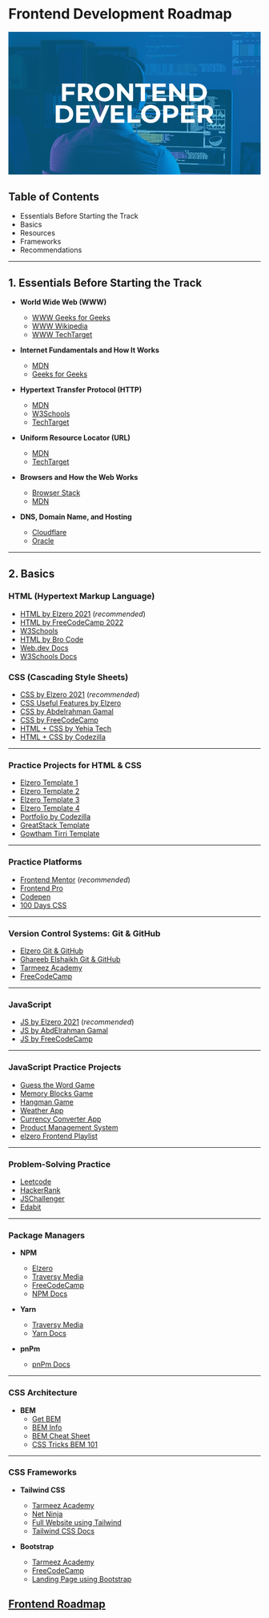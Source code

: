# **Frontend Development Roadmap**

![Frontend Development](https://github.com/FarahAkl/Frontend-Roadmap/blob/main/Frontend%20wallpaper.png)

## **Table of Contents**
- Essentials Before Starting the Track
- Basics
- Resources
- Frameworks
- Recommendations

---

## **1. Essentials Before Starting the Track**

- **World Wide Web (WWW)**
  - [WWW Geeks for Geeks](https://www.geeksforgeeks.org/world-wide-web-www/)
  - [WWW Wikipedia](https://en.wikipedia.org/wiki/World_Wide_Web)
  - [WWW TechTarget](https://www.techtarget.com/whatis/definition/World-Wide-Web)
  
- **Internet Fundamentals and How It Works**
  - [MDN](https://developer.mozilla.org/en-US/docs/Learn/Common_questions/Web_mechanics/How_does_the_Internet_work)
  - [Geeks for Geeks](https://www.geeksforgeeks.org/introduction-to-internet/)
  
- **Hypertext Transfer Protocol (HTTP)**
  - [MDN](https://developer.mozilla.org/en-US/docs/Web/HTTP)
  - [W3Schools](https://www.w3schools.com/whatis/whatis_http.asp)
  - [TechTarget](https://www.techtarget.com/whatis/definition/HTTP-Hypertext-Transfer-Protocol)

- **Uniform Resource Locator (URL)**
  - [MDN](https://developer.mozilla.org/en-US/docs/Learn/Common_questions/Web_mechanics/What_is_a_URL)
  - [TechTarget](https://www.techtarget.com/searchnetworking/definition/URL)

- **Browsers and How the Web Works**
  - [Browser Stack](https://www.browserstack.com/guide/what-is-browser)
  - [MDN](https://developer.mozilla.org/en-US/docs/Web/Performance/How_browsers_work)

- **DNS, Domain Name, and Hosting**
  - [Cloudflare](https://www.cloudflare.com/en-gb/learning/dns/what-is-dns/)
  - [Oracle](https://www.oracle.com/eg/cloud/networking/dns/what-is-dns/)

---

## **2. Basics**

### **HTML (Hypertext Markup Language)**
- [HTML by Elzero 2021](https://youtube.com/playlist?list=PLDoPjvoNmBAw_t_XWUFbBX-c9MafPk9ji) (*recommended*)
- [HTML by FreeCodeCamp 2022](https://youtu.be/kUMe1FH4CHE)
- [W3Schools](https://youtu.be/BzYMFd-lQL4)
- [HTML by Bro Code](https://youtu.be/HD13eq_Pmp8)
- [Web.dev Docs](https://web.dev/learn/html)
- [W3Schools Docs](https://www.w3schools.com/html/default.asp)

### **CSS (Cascading Style Sheets)**
- [CSS by Elzero 2021](https://youtube.com/playlist?list=PLDoPjvoNmBAzjsz06gkzlSrlev53MGIKe) (*recommended*)
- [CSS Useful Features by Elzero](https://youtube.com/playlist?list=PLDoPjvoNmBAzwHGR6LpFIIcXKeXUc4AnN)
- [CSS by Abdelrahman Gamal](https://youtube.com/playlist?list=PLknwEmKsW8Os7rKViMCL8x6irVJT7McSS)
- [CSS by FreeCodeCamp](https://youtu.be/OXGznpKZ_sA)
- [HTML + CSS by Yehia Tech](https://youtu.be/Pwatx1n1Ws0)
- [HTML + CSS by Codezilla](https://youtu.be/aHzw_8wWl48)

---

### **Practice Projects for HTML & CSS**
- [Elzero Template 1](https://youtube.com/playlist?list=PLDoPjvoNmBAzHSjcR-HnW9tnxyuye8KbF)
- [Elzero Template 2](https://youtube.com/playlist?list=PLDoPjvoNmBAy1l-2A21ng3gxEyocruT0t)
- [Elzero Template 3](https://youtube.com/playlist?list=PLDoPjvoNmBAxuCSp2_-9LurPqRVwketnc)
- [Elzero Template 4](https://youtube.com/playlist?list=PLDoPjvoNmBAyGaRGzPVZCkYx5L7Mo9Tbh)
- [Portfolio by Codezilla](https://youtu.be/cARGOrtiWt4)
- [GreatStack Template](https://youtu.be/oYRda7UtuhA)
- [Gowtham Tirri Template](https://youtu.be/1aqomR-FaHw)

---

### **Practice Platforms**
- [Frontend Mentor](https://www.frontendmentor.io/challenges) (*recommended*)
- [Frontend Pro](https://www.frontendpro.dev/frontend-coding-challenges)
- [Codepen](https://codepen.io/challenges)
- [100 Days CSS](https://100dayscss.com/about/)

---

### **Version Control Systems: Git & GitHub**
- [Elzero Git & GitHub](https://youtube.com/playlist?list=PLDoPjvoNmBAw4eOj58MZPakHjaO3frVMF)
- [Ghareeb Elshaikh Git & GitHub](https://youtu.be/fDkR0TDR9dI)
- [Tarmeez Academy](https://youtube.com/playlist?list=PLYyqC4bNbCIeCHLTRtwdLpQvle_zIavZ-)
- [FreeCodeCamp](https://youtu.be/RGOj5yH7evk)

---

### **JavaScript**
- [JS by Elzero 2021](https://youtube.com/playlist?list=PLDoPjvoNmBAx3kiplQR_oeDqLDBUDYwVv) (*recommended*)
- [JS by AbdElrahman Gamal](https://youtube.com/playlist?list=PLknwEmKsW8OuTqUDaFRBiAViDZ5uI3VcE)
- [JS by FreeCodeCamp](https://youtu.be/jS4aFq5-91M)

---

### **JavaScript Practice Projects**
- [Guess the Word Game](https://youtube.com/playlist?list=PLDoPjvoNmBAzI6F4b0MwiQgCjw8lsceMd)
- [Memory Blocks Game](https://youtube.com/playlist?list=PLDoPjvoNmBAzSymugTQZDuEOG5I64uhyU)
- [Hangman Game](https://youtube.com/playlist?list=PLDoPjvoNmBAwPhjRUnmlUlc377dmYtpWg)
- [Weather App](https://youtu.be/c1r-NqYkFPc)
- [Currency Converter App](https://youtu.be/UY7F37KHyI8)
- [Product Management System](https://youtu.be/nJZAvdUhUMs)
- [elzero Frontend Playlist](https://youtube.com/playlist?list=PLDoPjvoNmBAycCXz5d9WvqlmykUIys5e8&si=cTY5S50g2cd8ktIo)

---

### **Problem-Solving Practice**
- [Leetcode](https://leetcode.com/)
- [HackerRank](https://www.hackerrank.com/challenges/)
- [JSChallenger](https://www.jschallenger.com/)
- [Edabit](https://edabit.com/challenges/javascript)

---

### **Package Managers**
- **NPM**
  - [Elzero](https://youtu.be/OCIRRyBbz_w)
  - [Traversy Media](https://youtu.be/jHDhaSSKmB0)
  - [FreeCodeCamp](https://youtu.be/2V1UUhBJ62Y)
  - [NPM Docs](https://www.npmjs.com/)

- **Yarn**
  - [Traversy Media](https://youtu.be/g9_6KmiBISk)
  - [Yarn Docs](https://yarnpkg.com/)

- **pnPm**
  - [pnPm Docs](https://pnpm.io/)

---

### **CSS Architecture**
- **BEM**
  - [Get BEM](https://getbem.com/)
  - [BEM Info](https://en.bem.info/)
  - [BEM Cheat Sheet](https://bem-cheat-sheet.9elements.com/)
  - [CSS Tricks BEM 101](https://css-tricks.com/bem-101/)

---

### **CSS Frameworks**
- **Tailwind CSS**
  - [Tarmeez Academy](https://youtu.be/Pk3hhCJG2Dk)
  - [Net Ninja](https://youtube.com/playlist?list=PL4cUxeGkcC9gpXORlEHjc5bgnIi5HEGhw)
  - [Full Website using Tailwind](https://youtu.be/9Px2cwdQ8PM)
  - [Tailwind CSS Docs](https://tailwindcss.com/)

- **Bootstrap**
  - [Tarmeez Academy](https://youtu.be/65EFKUpYk2A)
  - [FreeCodeCamp](https://youtu.be/-qfEOE4vtxE)
  - [Landing Page using Bootstrap](https://youtu.be/Fa1uybpY2Fo)

## [Frontend Roadmap](https://roadmap.sh/r/frontend-development-09avs)
